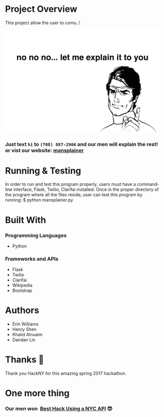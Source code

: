 # Project Overview
This project allow the user to comu..!

![alt tag](/assets/mansplain_git.png)

### Just text `hi` to `(708) 887-2966` and our men will explain the rest! or vist our website: [mansplainer](http://mansplainer.expert/)

# Running & Testing
In order to run and test this program properly, users must have a command-line interface, Flask, Twilio, Clarifai installed. Once in the proper directory of the program where all the files reside, user can test this program by running:
  $ python mansplainer.py

# Built With

### Programming Languages
- Python

### Frameworks and APIs
- Flask
- Twilio
- Clarifai
- Wikipedia
- Bootstrap

# Authors
- Erin Williams
- Henry Shen
- Khalid Alnuaim
- Dandan Lin

# Thanks 🙌

Thank you HackNY for this amazing spring 2017 hackathon.

# One more thing

### Our men won  [Best Hack Using a NYC API](https://devpost.com/software/mansplaintome) 😎
